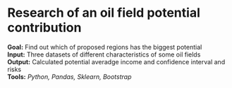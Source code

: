 # Research of an oil field potential contribution

**Goal:** Find out which of proposed regions has the biggest potential  
**Input:** Three datasets of different characteristics of some oil fields  
**Output:** Calculated potential averadge income and confidence interval and risks  
**Tools:** *Python, Pandas, Sklearn, Bootstrap*  
